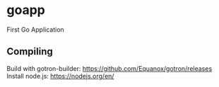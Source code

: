# goapp
First Go Application

## Compiling
Build with gotron-builder: https://github.com/Equanox/gotron/releases <br />
Install node.js: https://nodejs.org/en/
